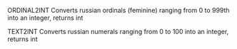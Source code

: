 ORDINAL2INT
Converts russian ordinals (feminine) ranging from 0 to 999th into an integer, returns int

TEXT2INT
Converts russian numerals ranging from 0 to 100 into an integer, returns int
